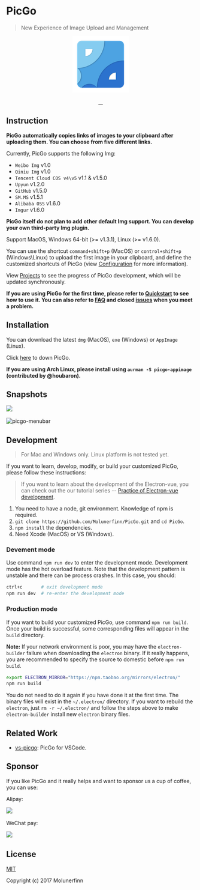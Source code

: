 # PicGo 

> New Experience of Image Upload and Management

<p align="center">
  <img src="https://raw.githubusercontent.com/Molunerfinn/test/master/picgo/New%20LOGO-150.png" alt="">
</p>
<p align="center">
  <a href="https://github.com/feross/standard">
    <img src="https://img.shields.io/badge/code%20style-standard-green.svg?style=flat-square" alt="">
  </a>
  <a href="https://travis-ci.org/Molunerfinn/PicGo/builds">
    <img src="https://img.shields.io/travis/Molunerfinn/PicGo.svg?style=flat-square" alt="">
  </a>
  <a href="https://github.com/Molunerfinn/PicGo/releases">
    <img src="https://img.shields.io/github/downloads/Molunerfinn/PicGo/total.svg?style=flat-square" alt="">
  </a>
  <a href="https://github.com/Molunerfinn/PicGo/releases/latest">
    <img src="https://img.shields.io/github/release/Molunerfinn/PicGo.svg?style=flat-square" alt="">
  </a>
</p>

## Instruction

**PicGo automatically copies links of images to your clipboard after uploading them. You can choose from five different links.**

Currently, PicGo supports the following Img:

- `Weibo Img` v1.0
- `Qiniu Img` v1.0
- `Tencent Cloud COS v4\v5` v1.1 & v1.5.0
- `Upyun` v1.2.0
- `GitHub` v1.5.0
- `SM.MS` v1.5.1
- `Alibaba OSS` v1.6.0
- `Imgur` v1.6.0

**PicGo itself do not plan to add other default Img support. You can develop your own third-party Img plugin.**

Support MacOS, Windows 64-bit (>= v1.3.1), Linux (>= v1.6.0).

You can use the shortcut `command+shift+p` (MacOS) or `control+shift+p` (Windows\Linux) to upload the first image in your clipboard, and define the customized shortcuts of PicGo (view [Configuration](/zh/guide/config.html) for more information).

View [Projects](https://github.com/Molunerfinn/PicGo/projects) to see the progress of PicGo development, which will be updated synchronously.

**If you are using PicGo for the first time, please refer to [Quickstart](/zh/guide/getting-started.html) to see how to use it. You can also refer to [FAQ](https://github.com/Molunerfinn/PicGo/blob/dev/FAQ.md) and closed [issues](https://github.com/Molunerfinn/PicGo/issues?q=is%3Aissue+is%3Aclosed) when you meet a problem.**

## Installation

You can download the latest `dmg` (MacOS), `exe` (Windows) or `AppImage` (Linux).

Click [here](https://github.com/Molunerfinn/PicGo/releases) to down PicGo.

**If you are using Arch Linux, please install using `aurman -S picgo-appimage` (contributed by @houbaron).**

## Snapshots

![](https://raw.githubusercontent.com/Molunerfinn/test/master/picgo/picgo-2.0.gif)

![picgo-menubar](https://user-images.githubusercontent.com/12621342/34242310-b5056510-e655-11e7-8568-60ffd4f71910.gif)

## Development

> For Mac and Windows only. Linux platform is not tested yet.

If you want to learn, develop, modify, or build your customized PicGo, please follow these instructions:

> If you want to learn about the development of the Electron-vue, you can check out the our tutorial series -- [Practice of Electron-vue development](https://molunerfinn.com/tags/Electron-vue/).

1. You need to have a node, git environment. Knowledge of npm is required.
2. `git clone https://github.com/Molunerfinn/PicGo.git` and `cd PicGo`.
3. `npm install` the dependencies.
4. Need Xcode (MacOS) or VS (Windows).

### Devement mode

Use command `npm run dev` to enter the development mode. Development mode has the hot overload feature. Note that the development pattern is unstable and there can be process crashes. In this case, you should:

```bash
ctrl+c       # exit development mode
npm run dev  # re-enter the development mode
```

### Production mode

If you want to build your customized PicGo, use command `npm run build`. Once your build is successful, some corresponding files will appear in the `build` directory.

**Note:** If your network environment is poor, you may have the `electron-builder` failure when downloading the `electron` binary. If it really happens, you are recommended to specify the source to domestic before `npm run build`.

```bash
export ELECTRON_MIRROR="https://npm.taobao.org/mirrors/electron/"
npm run build
```

You do not need to do it again if you have done it at the first time. The binary files will exist in the `~/.electron/` directory. If you want to rebuild the `electron`, just `rm -r ~/.electron/` and follow the steps above to make `electron-builder` install new `electron` binary files.

## Related Work

- [vs-picgo](https://github.com/Spades-S/vs-picgo): PicGo for VSCode.

## Sponsor

If you like PicGo and it really helps and want to sponsor us a cup of coffee, you can use:

Alipay: 

![](https://user-images.githubusercontent.com/12621342/34188165-e7cdf372-e56f-11e7-8732-1338c88b9bb7.jpg)

WeChat pay:

![](https://user-images.githubusercontent.com/12621342/34188201-212cda84-e570-11e7-9b7a-abb298699d85.jpg)

## License

[MIT](http://opensource.org/licenses/MIT)

Copyright (c) 2017 Molunerfinn
